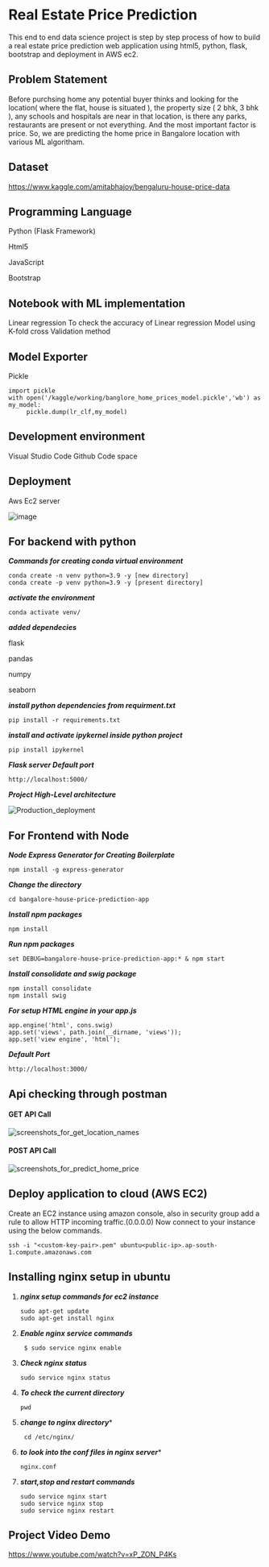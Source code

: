 # Real Estate Price Prediction
This end to end data science project is step by step process of how to build a real estate price prediction web application using html5, python, flask, bootstrap and deployment in AWS ec2. 

## Problem Statement
Before purchsing home any potential buyer thinks and looking for the location( where the flat, house is situated ), the property size ( 2 bhk, 3 bhk ), any schools and hospitals are near in that location, is there any parks, restaurants are present or not everything. And the most important factor is price.
So, we are predicting the home price in Bangalore location with various ML algoritham.

## Dataset
https://www.kaggle.com/amitabhajoy/bengaluru-house-price-data
## Programming Language
Python (Flask Framework)

Html5

JavaScript

Bootstrap

## Notebook with ML implementation
Linear regression 
To check the accuracy of Linear regression Model using K-fold cross Validation method

## Model Exporter
Pickle
```
import pickle
with open('/kaggle/working/banglore_home_prices_model.pickle','wb') as my_model:
     pickle.dump(lr_clf,my_model)
```

## Development environment
Visual Studio Code
Github Code space

## Deployment
Aws Ec2 server


![image](https://github.com/kaushik-prasad-dey/house_price_prediction_app/assets/109330283/004a8c78-eb6d-4df8-b369-ee4ccb2c48e0)

## For backend with python
*******Commands for creating conda virtual environment*******
```
conda create -n venv python=3.9 -y [new directory] 
conda create -p venv python=3.9 -y [present directory]
```

*******activate the environment*******
```
conda activate venv/
```

*******added dependecies*******

flask 

pandas 

numpy 

seaborn 

*******install python dependencies from requirment.txt*******
```
pip install -r requirements.txt
```

*******install and activate ipykernel inside python project*******
```
pip install ipykernel
```

*******Flask server Default port*******
```
http://localhost:5000/
```

*******Project High-Level architecture*******


![Production_deployment](https://github.com/kaushik-prasad-dey/house_price_prediction_app/assets/109330283/7cb0ed42-223a-420f-bc0a-0b1cda4ccbf6)

## For Frontend with Node

*******Node Express Generator for Creating Boilerplate*******
```
npm install -g express-generator
```
*******Change the directory*******
```
cd bangalore-house-price-prediction-app
```
*******Install npm packages*******
```
npm install
```
*******Run npm packages*******
```
set DEBUG=bangalore-house-price-prediction-app:* & npm start
```
*******Install consolidate and swig package*******
```
npm install consolidate
npm install swig
```
*******For setup HTML engine in your app.js*******
```
app.engine('html', cons.swig)
app.set('views', path.join(__dirname, 'views'));
app.set('view engine', 'html');
```
*******Default Port*******
```
http://localhost:3000/
```

## Api checking through postman

#### GET API Call

![screenshots_for_get_location_names](https://github.com/kaushik-prasad-dey/house_price_prediction_app/assets/109330283/71d37b7d-bd77-4646-ac3a-c5eae254be5b)

#### POST API Call
![screenshots_for_predict_home_price](https://github.com/kaushik-prasad-dey/house_price_prediction_app/assets/109330283/4d0fc881-11bc-4a8d-9ff6-80564ad36aad)


## Deploy application to cloud (AWS EC2)

Create an EC2 instance using amazon console, also in security group add a rule to allow HTTP incoming traffic.(0.0.0.0)
Now connect to your instance using the below commands.
```
ssh -i "<custom-key-pair>.pem" ubuntu<public-ip>.ap-south-1.compute.amazonaws.com
```
## Installing nginx setup in ubuntu
 1. *******nginx setup commands for ec2 instance*******
     ```
     sudo apt-get update
     sudo apt-get install nginx
     ```
2. *******Enable nginx service commands*******
    ```
     $ sudo service nginx enable
    ```
3. *******Check nginx status*******
     ```
     sudo service nginx status
     ```
4. *******To check the current directory*******
      ```
      pwd
      ```
5. *******change to nginx directory********
      ```
       cd /etc/nginx/
      ```
6. *******to look into the conf files in nginx server********
      ```
      nginx.conf
      ```
7. *******start,stop and restart commands*******
      ```
      sudo service nginx start
      sudo service nginx stop
      sudo service nginx restart      
      ```

## Project Video Demo
https://www.youtube.com/watch?v=xP_ZON_P4Ks
